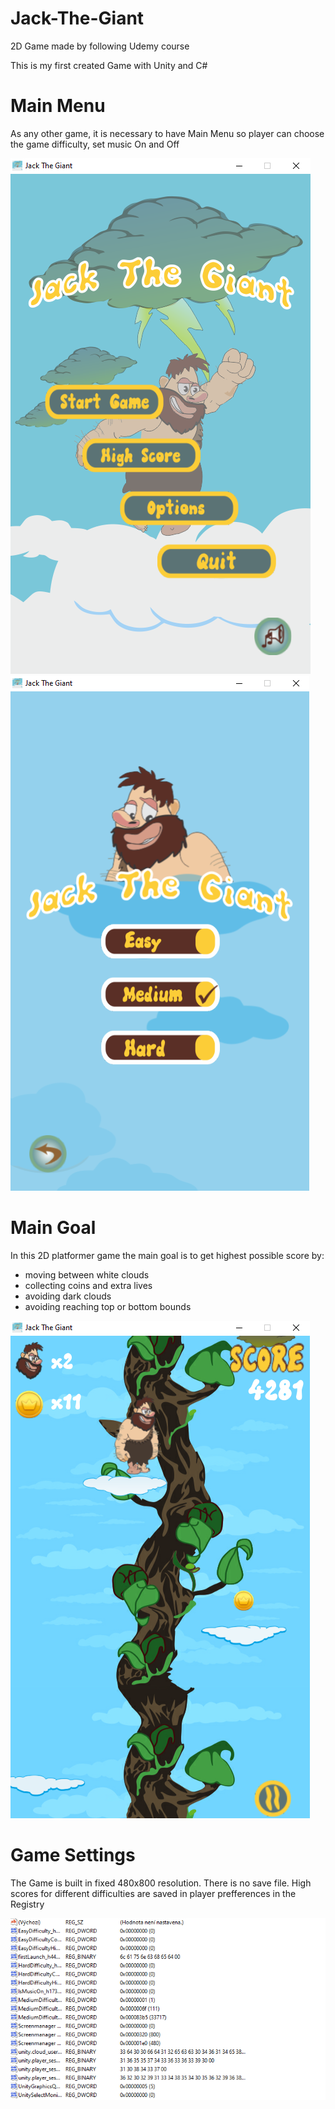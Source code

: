 # Jack-The-Giant
2D Game made by following Udemy course

This is my first created Game with Unity and C#

# Main Menu
As any other game, it is necessary to have Main Menu so player can choose
the game difficulty, set music On and Off

![MenuPreview](./PresentationImages/MainMenu.png) ![DifficultyPreview](./PresentationImages/GameOptions.png)

# Main Goal
In this 2D platformer game the main goal is to get highest possible score by:
 - moving between white clouds
 - collecting coins and extra lives
 - avoiding dark clouds
 - avoiding reaching top or bottom bounds

![GamePreview](./PresentationImages/PlayGame.png)

# Game Settings
The Game is built in fixed 480x800 resolution.
There is no save file.
High scores for different difficulties are saved
in player prefferences in the Registry

![REgistry](./PresentationImages/Registry.png)
